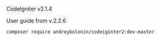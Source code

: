 CodeIgniter v2.1.4

User guide from v.2.2.6

``composer require andreybolonin/codeiginter2:dev-master``
